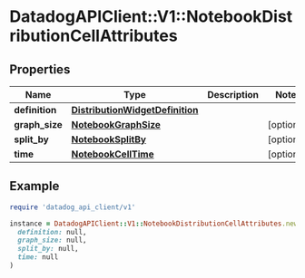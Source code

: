 # DatadogAPIClient::V1::NotebookDistributionCellAttributes

## Properties

| Name | Type | Description | Notes |
| ---- | ---- | ----------- | ----- |
| **definition** | [**DistributionWidgetDefinition**](DistributionWidgetDefinition.md) |  |  |
| **graph_size** | [**NotebookGraphSize**](NotebookGraphSize.md) |  | [optional] |
| **split_by** | [**NotebookSplitBy**](NotebookSplitBy.md) |  | [optional] |
| **time** | [**NotebookCellTime**](NotebookCellTime.md) |  | [optional] |

## Example

```ruby
require 'datadog_api_client/v1'

instance = DatadogAPIClient::V1::NotebookDistributionCellAttributes.new(
  definition: null,
  graph_size: null,
  split_by: null,
  time: null
)
```

